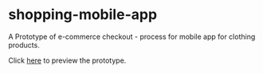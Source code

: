 # shopping-mobile-app
A Prototype of e-commerce checkout - process for mobile app for clothing products.

Click [here](saimanikantateja.github.io/shopping-mobile-app/) to preview the prototype.
